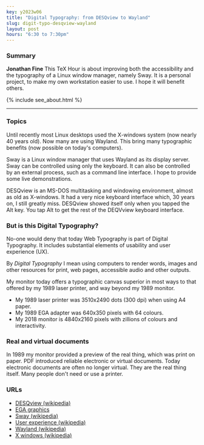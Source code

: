 ```yaml
---
key: y2023w06
title: "Digital Typography: from DESQview to Wayland"
slug: digit-typo-desqview-wayland
layout: post
hours: "6:30 to 7:30pm"
---
```


### Summary

**Jonathan Fine** This TeX Hour is about improving both the
accessibility and the typography of a Linux window manager, namely
Sway. It is a personal project, to make my own workstation easier to
use. I hope it will benefit others.

{% include see_about.html %}

---

### Topics

Until recently most Linux desktops used the X-windows system (now
nearly 40 years old). Now many are using Wayland. This bring many
typographic benefits (now possible on today's computers).


Sway is a Linux window manager that uses Wayland as its display
server. Sway can be controlled using only the keyboard. It can also be
controlled by an external process, such as a command line interface. I
hope to provide some live demonstrations.

DESQview is an MS-DOS multitasking and windowing environment, almost
as old as X-windows. It had a very nice keyboard interface which, 30
years on, I still greatly miss. DESQview showed itself only when you
tapped the Alt key. You tap Alt to get the rest of the DEQVview
keyboard interface.


### But is this Digital Typography?

No-one would deny that today Web Typography is part of Digital
Typography. It includes substantial elements of usability and user
experience (UX).

By _Digital Typography_ I mean using computers to render words, images
and other resources for print, web pages, accessible audio and other
outputs.

My monitor today offers a typographic canvas superior in most ways to
that offered by my 1989 laser printer, and way beyond my 1989 monitor.

* My 1989 laser printer was 3510x2490 dots (300 dpi) when using A4 paper.
* My 1989 EGA adapter was 640x350 pixels with 64 colours.
* My 2018 monitor is 4840x2160 pixels with zillions of colours and interactivity.

### Real and virtual documents

In 1989 my monitor provided a preview of the real thing, which was
print on paper. PDF introduced reliable electronic or virtual
documents. Today electronic documents are often no longer
virtual. They are the real thing itself. Many people don't need or use
a printer.

### URLs

* [DESQview (wikipedia)](https://en.wikipedia.org/wiki/DESQview)
* [EGA graphics](https://en.wikipedia.org/wiki/Enhanced_Graphics_Adapter)
* [Sway (wikipedia)](https://en.wikipedia.org/wiki/Sway_(window_manager))
* [User experience (wikipedia)](https://en.wikipedia.org/wiki/User_experience)
* [Wayland (wikipedia)](https://en.wikipedia.org/wiki/Wayland_(protocol))
* [X windows (wikipedia)](https://en.wikipedia.org/wiki/X_Window_System)
